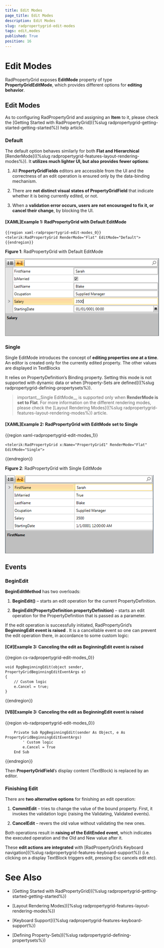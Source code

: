 ```yaml
---
title: Edit Modes
page_title: Edit Modes
description: Edit Modes
slug: radpropertygrid-edit-modes
tags: edit,modes
published: True
position: 16
---
```


# Edit Modes



RadPropertyGrid exposes __EditMode__ property of type __PropertyGridEditMode__, which provides different options for __editing behavior__.

## Edit Modes

As to configuring RadPropertyGrid and assigning an __Item__ to it, please check the [Getting Started with RadPropertyGrid]({%slug radpropertygrid-getting-started-getting-started%}) help article.
        

### Default

The default option behaves similarly for both __Flat and Hierarchical__ [RenderMode]({%slug radpropertygrid-features-layout-rendering-modes%}). It __utilizes much lighter UI, but also provides fewer options__:
                  

1. All __PropertyGridFields__ editors are accessible from the UI and the correctness of an edit operation is ensured only by the data-binding mechanism.
                    

2. There are __not distinct visual states of PropertyGridField__ that indicate whether it is being currently edited, or not.
                    

3. When a __validation error occurs, users are not encouraged to fix it, or cancel their change__, by blocking the UI.
                    

#### __[XAML]Example 1: RadPropertyGrid with Default EditMode__

	{{region xaml-radpropertygrid-edit-modes_0}}
	<telerik:RadPropertyGrid RenderMode="Flat" EditMode="Default">
	{{endregion}}



__Figure 1__: RadPropertyGrid with Default EditMode

![Rad Property Grid Edit Modes Default](images/RadPropertyGrid_EditModes_Default.png)

### Single

Single EditMode introduces the concept of __editing properties one at a time__. An editor is created only for the currently edited property. The other values are displayed in TextBlocks
                  

It relies on PropertyDefinition’s Binding property. Setting this mode is not supported with dynamic data or when [Property-Sets are defined]({%slug radpropertygrid-defining-propertysets%}).
                

>important__Single EditMode__ is supported only when __RenderMode is set to Flat__. For more information on the different rendering modes, please check the [Layout Rendering Modes]({%slug radpropertygrid-features-layout-rendering-modes%}) article.
                  
              

#### __[XAML]Example 2: RadPropertyGrid with EditMode set to Single__

{{region xaml-radpropertygrid-edit-modes_1}}

	<telerik:RadPropertyGrid x:Name="PropertyGrid1" RenderMode="Flat" EditMode="Single">
{{endregion}}



__Figure 2__: RadPropertyGrid with Single EditMode

![Rad Property Grid Edit Modes Single](images/RadPropertyGrid_EditModes_Single.png)

## Events

### BeginEdit

__BeginEditMethod__ has two overloads:

1. __BeginEdit()__ – starts an edit operation for the current PropertyDefinition.
                

2. __BeginEdit(PropertyDefinition propertyDefinition)__ – starts an edit operation for the PropertyDefinition that is passed as a parameter.
                

If the edit operation is successfully initiated, RadPropertyGrid’s __BeginningEdit event is raised__ . It is a cancellable event so one can prevent the edit operation there, in accordance to some custom logic:
                      

#### __[C#]Example 3: Canceling the edit as BeginningEdit event is raised__

{{region cs-radpropertygrid-edit-modes_0}}

	void RpgBeginningEdit(object sender, PropertyGridBeginningEditEventArgs e)
	{
	    // Custom logic
		e.Cancel = true;
	}
{{endregion}}



#### __[VB]Example 3: Canceling the edit as BeginningEdit event is raised__

{{region vb-radpropertygrid-edit-modes_0}}

	    Private Sub RpgBeginningEdit(sender As Object, e As PropertyGridBeginningEditEventArgs)
	        ' Custom logic
	        e.Cancel = True
	    End Sub
{{endregion}}



Then __PropertyGridField__’s display content (TextBlock) is replaced by an editor.
            

### Finishing Edit

There are __two alternative options__ for finishing an edit operation:
            

1. __CommitEdit__ – tries to change the value of the bound property. First, it invokes the validation logic (raising the Validating, Validated events).
                

2. __CancelEdit__ – revers the old value without validating the new ones.
                

Both operations result in __raising of the EditEnded event__, which indicates the executed operation and the Old and New value after it.
            

These __edit actions are integrated__ with [RadPropertyGrid’s Keyboard navigation]({%slug radpropertygrid-features-keyboard-support%}) (i.e. clicking on a display TextBlock triggers edit, pressing Esc cancels edit etc).
            

# See Also

 * [Getting Started with RadPropertyGrid]({%slug radpropertygrid-getting-started-getting-started%})

 * [Layout Rendering Modes]({%slug radpropertygrid-features-layout-rendering-modes%})

 * [Keyboard Support]({%slug radpropertygrid-features-keyboard-support%})

 * [Defining Property-Sets]({%slug radpropertygrid-defining-propertysets%})
